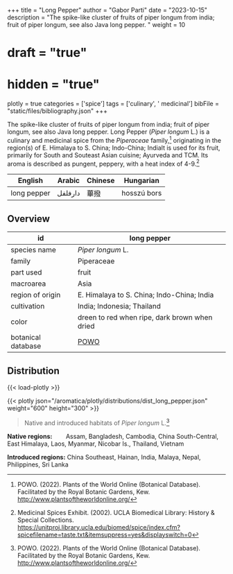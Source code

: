 +++
title = "Long Pepper"
author = "Gabor Parti"
date = "2023-10-15"
description = "The spike-like cluster of fruits of piper longum from india; fruit of piper longum, see also Java long pepper. "
weight = 10
# draft = "true"
# hidden = "true"
plotly = true
categories = ['spice']
tags = ['culinary', ' medicinal']
bibFile = "static/files/bibliography.json"
+++



The spike-like cluster of fruits of piper longum from india; fruit of piper longum, see also Java long pepper. Long Pepper (*Piper longum* L.) is a culinary and medicinal spice from the *Piperaceae* family,[^powo] originating in the region(s) of E. Himalaya to S. China; Indo-China; IndiaIt is used for its fruit, primarily for South and Souteast Asian cuisine; Ayurveda and TCM. Its aroma is described as pungent, peppery, with a heat index of 4-9.[^ucla_medicinal_2002]

|  English  | Arabic|Chinese| Hungarian |
|-----------|-------|-------|-----------|
|long pepper|دارفلفل|   蓽撥  |hosszú bors|

## Overview

|        id        |                    long pepper                    |
|------------------|---------------------------------------------------|
|   species name   |                 *Piper longum* L.                 |
|      family      |                     Piperaceae                    |
|     part used    |                       fruit                       |
|     macroarea    |                        Asia                       |
| region of origin |     E. Himalaya to S. China; Indo-China; India    |
|    cultivation   |             India; Indonesia; Thailand            |
|       color      |   dreen to red when ripe, dark brown when dried   |
|botanical database|[POWO](https://powo.science.kew.org/taxon/682031-1)|

## Distribution

{{< load-plotly >}}

{{< plotly json="/aromatica/plotly/distributions/dist_long_pepper.json" weight="600" height="300" >}}

>Native and introduced habitats of *Piper longum* L.[^powo]

**Native regions:** &nbsp; &nbsp; &nbsp; &nbsp;Assam, Bangladesh, Cambodia, China South-Central, East Himalaya, Laos, Myanmar, Nicobar Is., Thailand, Vietnam

**Introduced regions:** China Southeast, Hainan, India, Malaya, Nepal, Philippines, Sri Lanka

[^powo]: POWO. (2022). Plants of the World Online (Botanical Database). Facilitated by the Royal Botanic Gardens, Kew. http://www.plantsoftheworldonline.org/
[^ucla_medicinal_2002]: Medicinal Spices Exhibit. (2002). UCLA Biomedical Library: History & Special Collections. https://unitproj.library.ucla.edu/biomed/spice/index.cfm?spicefilename=taste.txt&itemsuppress=yes&displayswitch=0

